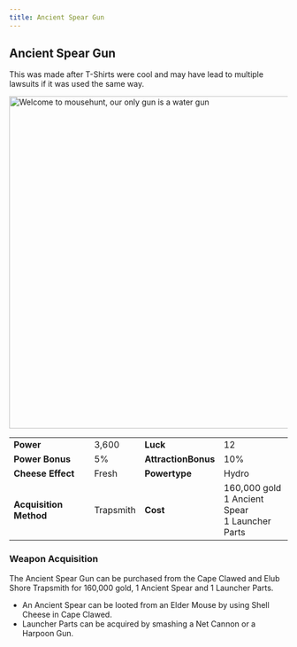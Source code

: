 ```yaml
---
title: Ancient Spear Gun
---
```


## Ancient Spear Gun

This was made after T-Shirts were cool and may have lead to multiple lawsuits if it was used the same way.

<img src="/assets/images/weapons/asg.png" alt="Welcome to mousehunt, our only gun is a water gun" width="600">

|                        |           |                     |                                                         |
| ---------------------- | --------- | ------------------- | ------------------------------------------------------- |
| **Power**              | 3,600     | **Luck**            | 12                                                      |
| **Power Bonus**        | 5%        | **AttractionBonus** | 10%                                                     |
| **Cheese Effect**      | Fresh     | **Powertype**       | Hydro                                                   |
| **Acquisition Method** | Trapsmith | **Cost**            | 160,000 gold <br> 1 Ancient Spear <br> 1 Launcher Parts |

### Weapon Acquisition

The Ancient Spear Gun can be purchased from the Cape Clawed and Elub Shore Trapsmith for 160,000 gold, 1 Ancient Spear and 1 Launcher Parts.

- An Ancient Spear can be looted from an Elder Mouse by using Shell Cheese in Cape Clawed.
- Launcher Parts can be acquired by smashing a Net Cannon or a Harpoon Gun.
